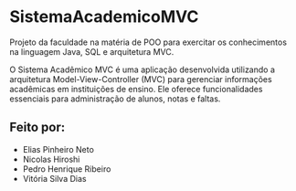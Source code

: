 # SistemaAcademicoMVC
Projeto da faculdade na matéria de POO para exercitar os conhecimentos na linguagem Java, SQL e arquitetura MVC. 

O Sistema Acadêmico MVC é uma aplicação desenvolvida utilizando a arquitetura Model-View-Controller (MVC) para gerenciar informações acadêmicas em instituições de ensino. Ele oferece funcionalidades essenciais para administração de alunos, notas e faltas.

## Feito por:
- Elias Pinheiro Neto
- Nicolas Hiroshi
- Pedro Henrique Ribeiro
- Vitória Silva Dias
